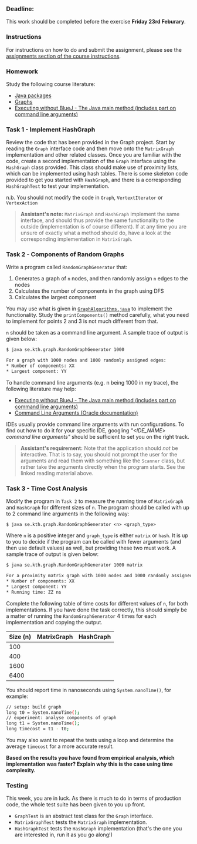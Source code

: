 ### Deadline:
This work should be completed before the exercise **Friday 23rd Feburary**.

### Instructions
For instructions on how to do and submit the assignment, please see the
[assignments section of the course instructions](https://gits-15.sys.kth.se/inda-17/course-instructions#assignments).

### Homework
Study the following course literature:

* [Java packages](https://gits-15.sys.kth.se/inda-17/extra-reading-material/blob/master/java-packages/README.md)
* [Graphs](http://www.nada.kth.se/~snilsson/algoritmer/grafer/)
* [Executing without BlueJ - The Java main method (includes part on command line arguments)](https://gits-15.sys.kth.se/inda-17/extra-reading-material/blob/master/main-method/README.md)

### Task 1 - Implement HashGraph
Review the code that has been provided in the Graph project. Start by reading
the `Graph` interface code and then move onto the `MatrixGraph` implementation
and other related classes. Once you are familiar with the code, create a second
implementation of the `Graph` interface using the `HashGraph` class provided.
This class should make use of proximity lists, which can be implemented using
hash tables. There is some skeleton code provided to get you started with
`HashGraph`, and there is a corresponding `HashGraphTest` to test your
implementation.

n.b. You should not modify the code in `Graph`, `VertextIterator` or
`VertexAction`

> **Assistant's note:** `MatrixGraph` and `HashGraph` implement the same
> interface, and should thus provide the same functionality to the outside
> (implementation is of course different). If at any time you are unsure of
> exactly what a method should do, have a look at the corresponding
> implementation in `MatrixGraph`.

### Task 2 - Components of Random Graphs
Write a program called `RandomGraphGenerator` that:

1. Generates a graph of `n` nodes, and then randomly assign `n` edges to the
   nodes
2. Calculates the number of components in the graph using DFS
3. Calculates the largest component

You may use what is given in
[`GraphAlgorithms.java`](src/se/kth/graph/GraphAlgorithms.java) to implement the
functionality. Study the `printComponents()` method carefully, what you need to
implement for points 2 and 3 is not much different from that.

`n` should be taken as a command line argument. A sample trace of output is
given below:

```bash
$ java se.kth.graph.RandomGraphGenerator 1000

For a graph with 1000 nodes and 1000 randomly assigned edges:
* Number of components: XX
* Largest component: YY
```

To handle command line arguments (e.g. n being 1000 in my trace), the following
literature may help:

* [Executing without BlueJ - The Java main method (includes part on command line arguments)](https://gits-15.sys.kth.se/inda-17/extra-reading-material/blob/master/main-method/README.md)
* [Command Line Arguments (Oracle documentation)](https://docs.oracle.com/javase/tutorial/essential/environment/cmdLineArgs.html)

IDEs usually provide command line arguments with run configurations. To find
out how to do it for your specific IDE, googling _"<IDE\_NAME> command line
arguments"_ should be sufficient to set you on the right track.

> **Assistant's requirement:** Note that the application should _not_ be
> interactive. That is to say, you should not prompt the user for the arguments
> and read them with something like the `Scanner` class, but rather take the
> arguments directly when the program starts. See the linked reading material
> above.

### Task 3 - Time Cost Analysis
Modify the program in `Task 2` to measure the running time of `MatrixGraph` and
`HashGraph` for different sizes of `n`. The program should be called with up to
2 command line arguments in the following way:

```
$ java se.kth.graph.RandomGraphGenerator <n> <graph_type>
```
Where `n` is a positive integer and `graph_type` is either `matrix` or `hash`.
It is up to you to decide if the program can be called with fewer arguments (and
then use default values) as well, but providing these two must work. A sample
trace of output is given below:

```bash
$ java se.kth.graph.RandomGraphGenerator 1000 matrix

For a proximity matrix graph with 1000 nodes and 1000 randomly assigned edges:
* Number of components: XX
* Largest component: YY
* Running time: ZZ ns
```

Complete the following table of time costs for different values of `n`, for
both implementations. If you have done the task correctly, this should simply
be a matter of running the `RandomGraphGenerator` 4 times for each
implementation and copying the output.

| Size (n)   | MatrixGraph | HashGraph |
| ---------- | ----------- | --------- |
| 100        |             |           |
| 400        |             |           |
| 1600       |             |           |
| 6400       |             |           |

You should report time in nanoseconds using `System.nanoTime()`, for example:

```bash
// setup: build graph
long t0 = System.nanoTime();
// experiment: analyse components of graph
long t1 = System.nanoTime();
long timecost = t1 - t0;
```

You may also want to repeat the tests using a loop and determine the average
`timecost` for a more accurate result.

**Based on the results you have found from empirical analysis, which
implementation was faster? Explain why this is the case using time complexity.**

### Testing
This week, you are in luck. As there is much to do in terms of production
code, the whole test suite has been given to you up front.

* `GraphTest` is an abstract test class for the `Graph` interface.
* `MatrixGraphTest` tests the `MatrixGraph` implementation.
* `HashGraphTest` tests the `HashGraph` implementation (that's the one you are
  interested in, run it as you go along!)
